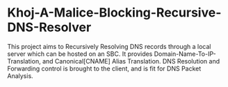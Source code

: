 # Khoj-A-Malice-Blocking-Recursive-DNS-Resolver
This project aims to Recursively Resolving DNS records through a local server which can be hosted on an SBC. It provides Domain-Name-To-IP-Translation, and Canonical[CNAME] Alias Translation. DNS Resolution and Forwarding control is brought to the client, and is fit for DNS Packet Analysis. 
